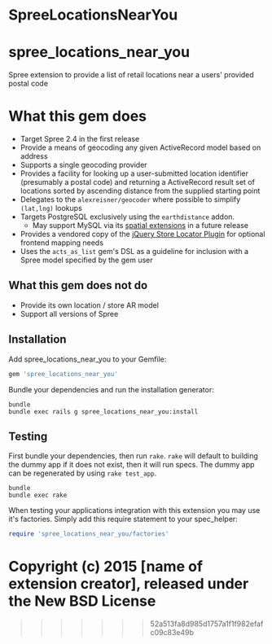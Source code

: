 SpreeLocationsNearYou
=====================

# spree_locations_near_you
Spree extension to provide a list of retail locations near a users' provided postal code

# What this gem does

- Target Spree 2.4 in the first release
- Provide a means of geocoding any given ActiveRecord model based on address
- Supports a single geocoding provider
- Provides a facility for looking up a user-submitted location identifier (presumably a postal code) and returning a  ActiveRecord result set of locations sorted by ascending distance from the supplied starting point
- Delegates to the `alexreisner/geocoder` where possible to simplify `(lat,lng)` lookups
- Targets PostgreSQL exclusively using the `earthdistance` addon.
  - May support MySQL via its [spatial extensions](http://dev.mysql.com/doc/refman/5.0/en/spatial-extensions.html) in a future release
- Provides a vendored copy of the [jQuery Store Locator Plugin](https://github.com/bjorn2404/jQuery-Store-Locator-Plugin) for optional frontend mapping needs
- Uses the `acts_as_list` gem's DSL as a guideline for inclusion with a Spree model specified by the gem user

## What this gem does not do

- Provide its own location / store AR model
- Support all versions of Spree

Installation
------------

Add spree_locations_near_you to your Gemfile:

```ruby
gem 'spree_locations_near_you'
```

Bundle your dependencies and run the installation generator:

```shell
bundle
bundle exec rails g spree_locations_near_you:install
```

Testing
-------

First bundle your dependencies, then run `rake`. `rake` will default to building the dummy app if it does not exist, then it will run specs. The dummy app can be regenerated by using `rake test_app`.

```shell
bundle
bundle exec rake
```

When testing your applications integration with this extension you may use it's factories.
Simply add this require statement to your spec_helper:

```ruby
require 'spree_locations_near_you/factories'
```

Copyright (c) 2015 [name of extension creator], released under the New BSD License
=======
>>>>>>> 52a513fa8d985d1757a1f1f982efafc09c83e49b

